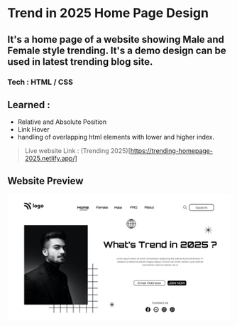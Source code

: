# Trend in 2025 Home Page Design

## It's a home page of a website showing Male and Female style trending. It's a demo design can be used in latest trending blog site.
### **Tech** : HTML / CSS
## Learned : 
- Relative and Absolute Position
- Link Hover
- handling of overlapping html elements with lower and higher index.

> Live website Link : (Trending 2025)[https://trending-homepage-2025.netlify.app/]

## Website Preview

![Desktop](1.png)